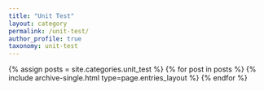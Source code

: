```yaml
---
title: "Unit Test"
layout: category
permalink: /unit-test/
author_profile: true
taxonomy: unit-test
---
```


{% assign posts = site.categories.unit_test %}
{% for post in posts %} {% include archive-single.html type=page.entries_layout %} {% endfor %}